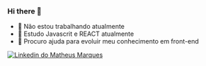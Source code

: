 ### Hi there 👋

- 🔭 Não estou trabalhando atualmente
- 🌱 Estudo Javascrit e REACT atualmente
- 🤔 Procuro ajuda para evoluir meu conhecimento em front-end

<div>
  <a href="https://www.linkedin.com/in/matheus-marques-b5bb17205/"> <img src="https://www.linkedin.com/in/matheus-marques-b5bb17205/" alt="Linkedin do Matheus Marques"></a>
 <a href="mailto:https:matheus.marques01@gmail.com"><img src="https://img.shields.io/badge/Gmail-D14836?style=for-the-badge&logo=gmail&logoColor=white
          " alt=""></a>
 </div>
